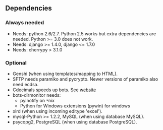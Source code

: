 ## Dependencies

### Always needed
-   Needs: python 2.6/2.7. Python 2.5 works but extra dependencies are needed. Python >= 3.0 does not work.
-   Needs: django >= 1.4.0, django <= 1.7.0
-   Needs: cherrypy > 3.1.0

### Optional
-   Genshi (when using templates/mapping to HTML).
-   SFTP needs paramiko and pycrypto. Newer versions of paramiko also need ecdsa.
-   Cdecimals speeds up bots. See [website](http://www.bytereef.org/mpdecimal/index.html)
-   bots-dirmonitor needs:
    -   pyinotify on `*`nix
    -   Python for Windows extensions (pywin) for windows
-   xlrd (when using incoming editype 'excel').
-   mysql-Python >= 1.2.2, MySQL (when using database MySQL).
-   psycopg2, PostgreSQL (when using database PostgreSQL).
